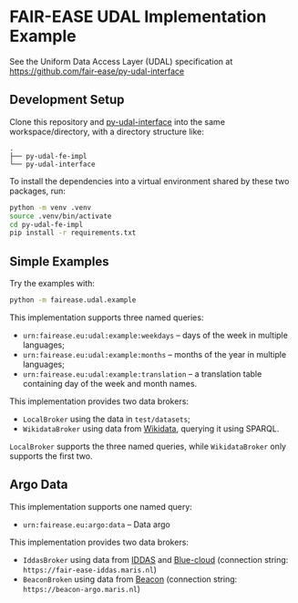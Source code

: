 # FAIR-EASE UDAL Implementation Example

See the Uniform Data Access Layer (UDAL) specification at
https://github.com/fair-ease/py-udal-interface


## Development Setup

Clone this repository and
[py-udal-interface](https://github.com/fair-ease/py-udal-interface) into the
same workspace/directory, with a directory structure like:

```
.
├── py-udal-fe-impl
└── py-udal-interface
```

To install the dependencies into a virtual environment shared by these two packages, run:

```sh
python -m venv .venv
source .venv/bin/activate
cd py-udal-fe-impl
pip install -r requirements.txt
```


## Simple Examples

Try the examples with:

```sh
python -m fairease.udal.example
```

This implementation supports three named queries:

- `urn:fairease.eu:udal:example:weekdays` &ndash; days of the week in multiple
  languages;
- `urn:fairease.eu:udal:example:months` &ndash; months of the year in multiple
  languages;
- `urn:fairease.eu:udal:example:translation` &ndash; a translation table
  containing day of the week and month names.

This implementation provides two data brokers:

- `LocalBroker` using the data in `test/datasets`;
- `WikidataBroker` using data from [Wikidata](https://www.wikidata.org/),
  querying it using SPARQL.

`LocalBroker` supports the three named queries, while `WikidataBroker` only
supports the first two.


## Argo Data

This implementation supports one named query:

- `urn:fairease.eu:argo:data` &ndash; Data argo

This implementation provides two data brokers:

- `IddasBroker` using data from [IDDAS](https://fair-ease-iddas.maris.nl) and [Blue-cloud](https://data.blue-cloud.org/) (connection string: `https://fair-ease-iddas.maris.nl`)
- `BeaconBroken` using data from [Beacon](https://beacon.maris.nl/) (connection string: `https://beacon-argo.maris.nl`)
